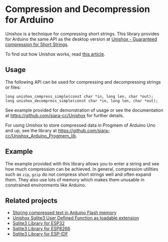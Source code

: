 # Compression and Decompression for Arduino

Unishox is a technique for compressing short strings.  This library provides for Arduino the same API as the desktop version at [Unishox - Guaranteed compression for Short Strings](https://github.com/siara-cc/Unishox).

To find out how Unishox works, read [this article](https://github.com/siara-cc/Unishox/blob/master/Unishox_Article_2.pdf?raw=true).

## Usage

The following API can be used for compressing and decompressing strings or files:

```
long unishox_compress_simple(const char *in, long len, char *out);
long unishox_decompress_simple(const char *in, long len, char *out);
```

See example provided for demonstration of usage or see the documentation at https://github.com/siara-cc/Unishox for further details.

For using Unishox to store compressed data in Progmem of Arduino Uno and up, see the library at https://github.com/siara-cc/Unishox_Arduino_Progmem_lib.

## Example

The example provided with this library allows you to enter a string and see how much compression can be achieved.  In general, compression utilities such as `zip`, `gzip` do not compress short strings well and often expand them.  They also use lots of memory which makes them unusable in constrained environments like Arduino.

## Related projects

- [Storing compressed text in Arduino Flash memory](https://github.com/siara-cc/Unishox_Arduino_Progmem_lib)
- [Unishox Sqlite3 User Defined Function as loadable extension](https://github.com/siara-cc/Unishox_Sqlite_UDF)
- [Sqlite3 Library for ESP32](https://github.com/siara-cc/esp32_arduino_sqlite3_lib)
- [Sqlite3 Library for ESP8266](https://github.com/siara-cc/esp_arduino_sqlite3_lib)
- [Sqlite3 Library for ESP-IDF](https://github.com/siara-cc/esp32-idf-sqlite3)
